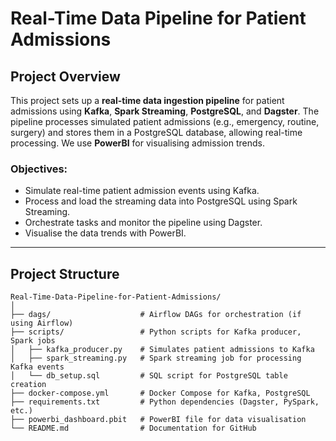 # Real-Time Data Pipeline for Patient Admissions

## Project Overview

This project sets up a **real-time data ingestion pipeline** for patient admissions using **Kafka**, **Spark Streaming**, **PostgreSQL**, and **Dagster**. The pipeline processes simulated patient admissions (e.g., emergency, routine, surgery) and stores them in a PostgreSQL database, allowing real-time processing. We use **PowerBI** for visualising admission trends.

### Objectives:
- Simulate real-time patient admission events using Kafka.
- Process and load the streaming data into PostgreSQL using Spark Streaming.
- Orchestrate tasks and monitor the pipeline using Dagster.
- Visualise the data trends with PowerBI.

---

## Project Structure

```plaintext
Real-Time-Data-Pipeline-for-Patient-Admissions/
│
├── dags/                    # Airflow DAGs for orchestration (if using Airflow)
├── scripts/                 # Python scripts for Kafka producer, Spark jobs
│   ├── kafka_producer.py    # Simulates patient admissions to Kafka
│   ├── spark_streaming.py   # Spark streaming job for processing Kafka events
│   └── db_setup.sql         # SQL script for PostgreSQL table creation
├── docker-compose.yml       # Docker Compose for Kafka, PostgreSQL
├── requirements.txt         # Python dependencies (Dagster, PySpark, etc.)
├── powerbi_dashboard.pbit   # PowerBI file for data visualisation
└── README.md                # Documentation for GitHub
